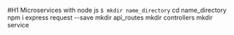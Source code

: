 #H1 Microservices with node js
`$ mkdir name_directory` 
cd name_directory
npm i express request --save
mkdir api_routes
mkdir controllers
mkdir service
